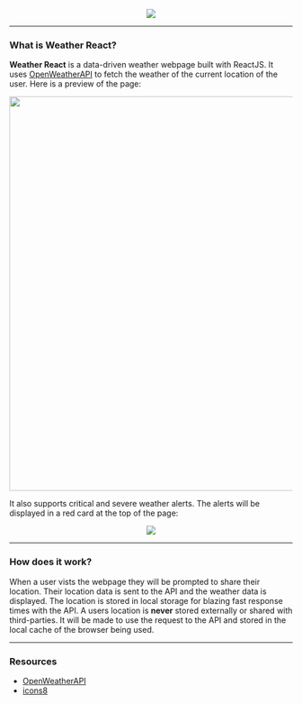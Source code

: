 <p align=center><img src="https://i.imgur.com/A4sPLPs.png"></p>
<hr>
<h3>What is Weather React?</h3>
<b>Weather React</b> is a data-driven weather webpage built with ReactJS. It uses <a href="https://openweathermap.org">OpenWeatherAPI</a> to fetch the weather of the current location of the user. Here is a preview of the page:
<p align=center><img style="width:700px" src="https://i.imgur.com/T70NScG.png"></p>
It also supports critical and severe weather alerts. The alerts will be displayed in a red card at the top of the page:
<p align=center><img src="https://i.imgur.com/2MQIdlR.png"></p>
<hr>
<h3>How does it work?</h3>
<p>When a user vists the webpage they will be prompted to share their location. Their location data is sent to the API and the weather data is displayed. The location is stored in local storage for blazing fast response times with the API. A users location is <b>never</b> stored externally or shared with third-parties. It will be made to use the request to the API and stored in the local cache of the browser being used.</p>
<hr>
<h3>Resources</h3>
<ul>
  <li><a href="https://openweathermap.org">OpenWeatherAPI</a></li>
  <li><a href="https://icons8.com">icons8</a></li>
</ul>
